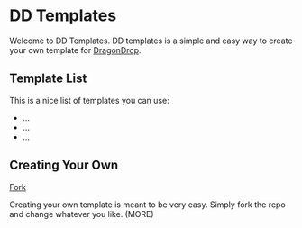 # DD Templates
Welcome to DD Templates.  DD templates is a simple and easy way to create your own template for <a href="http://dragondrops.net">DragonDrop</a>.

## Template List
This is a nice list of templates you can use:
- ...
- ...
- ...

## Creating Your Own
<a class="github-button" href="https://github.com/dragon-drop-scratch/DD-Templates/fork" data-icon="octicon-repo-forked" data-style="mega" data-count-href="/dragon-drop-scratch/DD-Templates/network" data-count-api="/repos/dragon-drop-scratch/DD-Templates#forks_count" data-count-aria-label="# forks on GitHub" aria-label="Fork dragon-drop-scratch/DD-Templates on GitHub">Fork</a>

Creating your own template is meant to be very easy.  Simply fork the repo and change whatever you like. (MORE)













<!--Ignore This-->
<script async defer src="https://buttons.github.io/buttons.js"></script>
